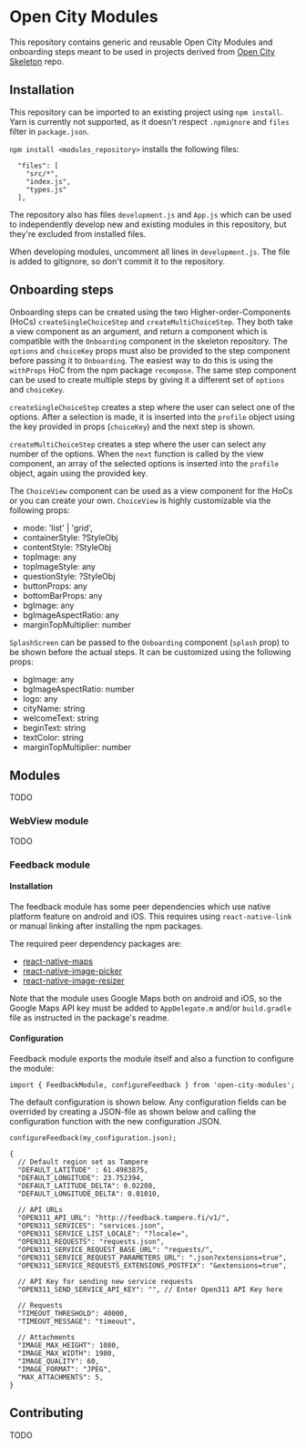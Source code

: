 # Open City Modules

This repository contains generic and reusable Open City Modules and onboarding steps meant to be used in projects derived from [Open City Skeleton](https://github.com/haltu/open-city-skeleton) repo.


## Installation

This repository can be imported to an existing project using `npm install`.
Yarn is currently not supported, as it doesn't respect `.npmignore` and `files`
filter in `package.json`.

`npm install <modules_repository>` installs the following files:

```
  "files": [
    "src/*",
    "index.js",
    "types.js"
  ],
```

The repository also has files `development.js` and `App.js` which can be used to
independently develop new and existing modules in this repository, but they're excluded
from installed files.

When developing modules, uncomment all lines in `development.js`. The file is added to gitignore, so don't commit it to the repository.


## Onboarding steps

Onboarding steps can be created using the two Higher-order-Components (HoCs)
`createSingleChoiceStep` and `createMultiChoiceStep`. They both take a view
component as an argument, and return a component which is compatible with the
`Onboarding` component in the skeleton repository. The `options` and `choiceKey`
props must also be provided to the step component before passing it to `Onboarding`.
The easiest way to do this is using the `withProps` HoC from the npm package `recompose`.
The same step component can be used to create multiple steps by giving it a
different set of `options` and `choiceKey`.

`createSingleChoiceStep` creates a step where the user can select one of the
options. After a selection is made, it is inserted into the `profile` object using
the key provided in props (`choiceKey`) and the next step is shown.

`createMultiChoiceStep` creates a step where the user can select any number of the
options. When the `next` function is called by the view component, an array of the
selected options is inserted into the `profile` object, again using the provided key.

The `ChoiceView` component can be used as a view component for the HoCs or you
can create your own. `ChoiceView` is highly customizable via the following props:
* mode: 'list' | 'grid',
* containerStyle: ?StyleObj
* contentStyle: ?StyleObj
* topImage: any
* topImageStyle: any
* questionStyle: ?StyleObj
* buttonProps: any
* bottomBarProps: any
* bgImage: any
* bgImageAspectRatio: any
* marginTopMultiplier: number

`SplashScreen` can be passed to the `Onboarding` component (`splash` prop) to
be shown before the actual steps. It can be customized using the following props:
* bgImage: any
* bgImageAspectRatio: number
* logo: any
* cityName: string
* welcomeText: string
* beginText: string
* textColor: string
* marginTopMultiplier: number

## Modules
TODO


### WebView module
TODO


### Feedback module
#### Installation
The feedback module has some peer dependencies which use native platform feature on android and iOS. This requires using `react-native-link` or manual linking after installing the npm packages.

The required peer dependency packages are:
* [react-native-maps](https://github.com/react-community/react-native-maps)
* [react-native-image-picker](https://github.com/react-community/react-native-image-picker)
* [react-native-image-resizer](https://github.com/bamlab/react-native-image-resizer)

Note that the module uses Google Maps both on android and iOS, so the Google Maps API key must be added to `AppDelegate.m` and/or `build.gradle` file as instructed in the package's readme.

#### Configuration
Feedback module exports the module itself and also a function to configure the module:

`import { FeedbackModule, configureFeedback } from 'open-city-modules';`

The default configuration is shown below. Any configuration fields can be overrided by creating a JSON-file as shown below and calling the configuration function with the new configuration JSON.

`configureFeedback(my_configuration.json);`

```
{
  // Default region set as Tampere
  "DEFAULT_LATITUDE" : 61.4983875,
  "DEFAULT_LONGITUDE": 23.752394,
  "DEFAULT_LATITUDE_DELTA": 0.02208,
  "DEFAULT_LONGITUDE_DELTA": 0.01010,

  // API URLs
  "OPEN311_API_URL": "http://feedback.tampere.fi/v1/",
  "OPEN311_SERVICES": "services.json",
  "OPEN311_SERVICE_LIST_LOCALE": "?locale=",
  "OPEN311_REQUESTS": "requests.json",
  "OPEN311_SERVICE_REQUEST_BASE_URL": "requests/",
  "OPEN311_SERVICE_REQUEST_PARAMETERS_URL": ".json?extensions=true",
  "OPEN311_SERVICE_REQUESTS_EXTENSIONS_POSTFIX": "&extensions=true",

  // API Key for sending new service requests
  "OPEN311_SEND_SERVICE_API_KEY": "", // Enter Open311 API Key here

  // Requests
  "TIMEOUT_THRESHOLD": 40000,
  "TIMEOUT_MESSAGE": "timeout",

  // Attachments
  "IMAGE_MAX_HEIGHT": 1080,
  "IMAGE_MAX_WIDTH": 1980,
  "IMAGE_QUALITY": 60,
  "IMAGE_FORMAT": "JPEG",
  "MAX_ATTACHMENTS": 5,
}
```


## Contributing
TODO
